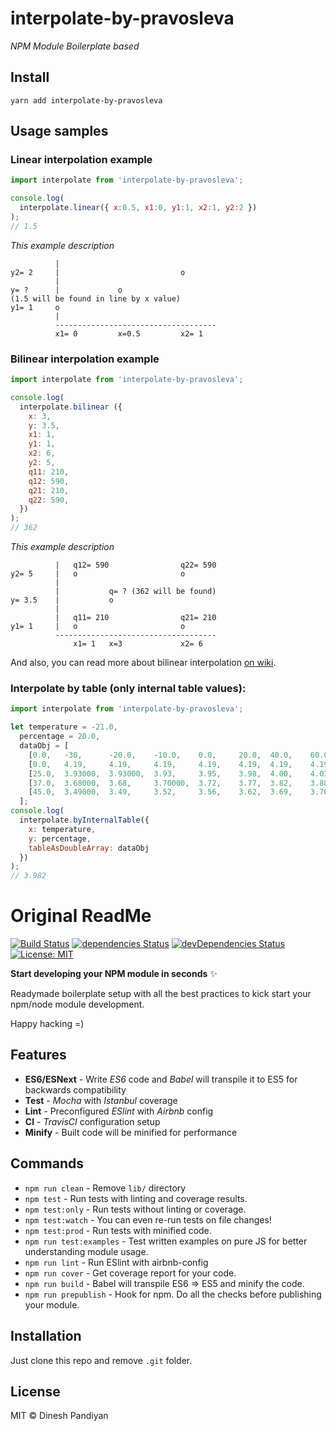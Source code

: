 # interpolate-by-pravosleva

_NPM Module Boilerplate based_

## Install

```
yarn add interpolate-by-pravosleva
```

## Usage samples

### Linear interpolation example
```javascript
import interpolate from 'interpolate-by-pravosleva';

console.log(
  interpolate.linear({ x:0.5, x1:0, y1:1, x2:1, y2:2 })
);
// 1.5
```

_This example description_
```
          |
y2= 2     |                           o
          |
y= ?      |             o
(1.5 will be found in line by x value)
y1= 1     o
          |
          ------------------------------------
          x1= 0         x=0.5         x2= 1
```

### Bilinear interpolation example
```javascript
import interpolate from 'interpolate-by-pravosleva';

console.log(
  interpolate.bilinear ({
    x: 3,
    y: 3.5,
    x1: 1,
    y1: 1,
    x2: 6,
    y2: 5,
    q11: 210,
    q12: 590,
    q21: 210,
    q22: 590,
  })
);
// 362
```

_This example description_
```
          |   q12= 590                q22= 590
y2= 5     |   o                       o
          |
          |           q= ? (362 will be found)
y= 3.5    |           o
          |
          |   q11= 210                q21= 210
y1= 1     |   o                       o
          ------------------------------------
              x1= 1   x=3             x2= 6
```

And also, you can read more about bilinear interpolation [on wiki](https://ru.wikipedia.org/wiki/%D0%91%D0%B8%D0%BB%D0%B8%D0%BD%D0%B5%D0%B9%D0%BD%D0%B0%D1%8F_%D0%B8%D0%BD%D1%82%D0%B5%D1%80%D0%BF%D0%BE%D0%BB%D1%8F%D1%86%D0%B8%D1%8F "About bilinear interpolation").

### Interpolate by table (only internal table values):
```javascript
import interpolate from 'interpolate-by-pravosleva';

let temperature = -21.0,
  percentage = 20.0,
  dataObj = [
    [0.0,   -30,      -20.0,    -10.0,    0.0,     20.0,  40.0,    60.0,    80.0,    100.0],
    [0.0,   4.19,     4.19,     4.19,     4.19,    4.19,  4.19,    4.19,    4.19,    4.19],
    [25.0,  3.93000,  3.93000,  3.93,     3.95,    3.98,  4.00,    4.03,    4.05,    4.08],
    [37.0,  3.68000,  3.68,     3.70000,  3.72,    3.77,  3.82,    3.88,    3.94,    4.00],
    [45.0,  3.49000,  3.49,     3.52,     3.56,    3.62,  3.69,    3.76,    3.82,    3.89],
  ];
console.log(
  interpolate.byInternalTable({
    x: temperature,
    y: percentage,
    tableAsDoubleArray: dataObj
  })
);
// 3.982
```

# Original ReadMe

[![Build Status](https://travis-ci.org/flexdinesh/npm-module-boilerplate.svg?branch=master)](https://travis-ci.org/flexdinesh/npm-module-boilerplate) [![dependencies Status](https://david-dm.org/flexdinesh/npm-module-boilerplate/status.svg)](https://david-dm.org/flexdinesh/npm-module-boilerplate) [![devDependencies Status](https://david-dm.org/flexdinesh/npm-module-boilerplate/dev-status.svg)](https://david-dm.org/flexdinesh/npm-module-boilerplate?type=dev) [![License: MIT](https://img.shields.io/badge/License-MIT-blue.svg)](https://opensource.org/licenses/MIT)

**Start developing your NPM module in seconds** ✨

Readymade boilerplate setup with all the best practices to kick start your npm/node module development.

Happy hacking =)

## Features

* **ES6/ESNext** - Write _ES6_ code and _Babel_ will transpile it to ES5 for backwards compatibility
* **Test** - _Mocha_ with _Istanbul_ coverage
* **Lint** - Preconfigured _ESlint_ with _Airbnb_ config
* **CI** - _TravisCI_ configuration setup
* **Minify** - Built code will be minified for performance

## Commands
- `npm run clean` - Remove `lib/` directory
- `npm test` - Run tests with linting and coverage results.
- `npm test:only` - Run tests without linting or coverage.
- `npm test:watch` - You can even re-run tests on file changes!
- `npm test:prod` - Run tests with minified code.
- `npm run test:examples` - Test written examples on pure JS for better understanding module usage.
- `npm run lint` - Run ESlint with airbnb-config
- `npm run cover` - Get coverage report for your code.
- `npm run build` - Babel will transpile ES6 => ES5 and minify the code.
- `npm run prepublish` - Hook for npm. Do all the checks before publishing your module.

## Installation
Just clone this repo and remove `.git` folder.


## License

MIT © Dinesh Pandiyan
